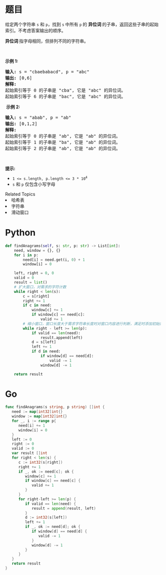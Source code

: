 # 题目
<p>给定两个字符串 <code>s</code> 和 <code>p</code>，找到 <code>s</code><strong> </strong>中所有 <code>p</code><strong> </strong>的 <strong>异位词 </strong>的子串，返回这些子串的起始索引。不考虑答案输出的顺序。</p>

<p><strong>异位词 </strong>指字母相同，但排列不同的字符串。</p>

<p> </p>

<p><strong>示例 1:</strong></p>

<pre>
<strong>输入: </strong>s = "cbaebabacd", p = "abc"
<strong>输出: </strong>[0,6]
<strong>解释:</strong>
起始索引等于 0 的子串是 "cba", 它是 "abc" 的异位词。
起始索引等于 6 的子串是 "bac", 它是 "abc" 的异位词。
</pre>

<p><strong> 示例 2:</strong></p>

<pre>
<strong>输入: </strong>s = "abab", p = "ab"
<strong>输出: </strong>[0,1,2]
<strong>解释:</strong>
起始索引等于 0 的子串是 "ab", 它是 "ab" 的异位词。
起始索引等于 1 的子串是 "ba", 它是 "ab" 的异位词。
起始索引等于 2 的子串是 "ab", 它是 "ab" 的异位词。
</pre>

<p> </p>

<p><strong>提示:</strong></p>

<ul>
	<li><code>1 <= s.length, p.length <= 3 * 10<sup>4</sup></code></li>
	<li><code>s</code> 和 <code>p</code> 仅包含小写字母</li>
</ul>
<div><div>Related Topics</div><div><li>哈希表</li><li>字符串</li><li>滑动窗口</li></div></div>

# Python

```python
def findAnagrams(self, s: str, p: str) -> List[int]:
    need, window = {}, {}
    for i in p:
        need[i] = need.get(i, 0) + 1
        window[i] = 0

    left, right = 0, 0
    valid = 0
    result = list()
    # 扩大窗口，对需求的字符计数
    while right < len(s):
        c = s[right]
        right += 1
        if c in need:
            window[c] += 1
            if window[c] == need[c]:
                valid += 1
        # 缩小窗口，窗口长度大于需求字符串长度时对窗口内容进行判断，满足时添加初始索引即 窗口左区间
        while right - left >= len(p):
            if valid == len(need):
                result.append(left)
            d = s[left]
            left += 1
            if d in need:
                if window[d] == need[d]:
                    valid -= 1
                window[d] -= 1

    return result
```

# Go

```go
func findAnagrams(s string, p string) []int {
   need := map[int32]int{}
   window := map[int32]int{}
   for _, i := range p{
      need[i] += 1
      window[i] = 0
   }
   left := 0
   right := 0
   valid := 0
   var result []int
   for right < len(s) {
      c := int32(s[right])
      right += 1
      if _, ok := need[c]; ok {
         window[c] += 1
         if window[c] == need[c] {
            valid += 1
         }
      }
      for right-left >= len(p) {
         if valid == len(need) {
            result = append(result, left)
         }
         d := int32(s[left])
         left += 1
         if _, ok := need[d]; ok {
            if window[d] == need[d] {
               valid -= 1
            }
            window[d] -= 1
         }
      }
   }
   return result
}
```